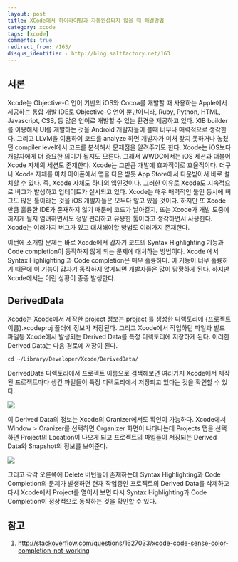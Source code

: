 ```yaml
---
layout: post
title: XCode에서 하이라이팅과 자동완성되지 않을 때 해결방법
category: xcode
tags: [xcode]
comments: true
redirect_from: /163/
disqus_identifier : http://blog.saltfactory.net/163
---
```


## 서론

Xcode는 Objective-C 언어 기반의 iOS와 Cocoa를 개발할 때 사용하는 Apple에서 제공하는 통합 개발 IDE로 Objective-C 언어 뿐만아니라, Ruby, Python, HTML, Javascript, CSS,  등 많은 언어로 개발할 수 있는 환경을 제공하고 있다. XIB builder를 이용해서 UI를 개발하는 것을 Android 개발자들이 볼때 너무나 매력적으로 생각한다. 그리고 LLVM을 이용하여 코드를 analyze 하면 개발자가 미처 찾지 못하거나 놓쳤던 compiler level에서 코드를 분석해서 문제점을 알려주기도 한다. Xcode는 iOS보다 개발자에게 더 중요한 의미가 될지도 모른다. 그래서 WWDC에서는 iOS 세션과 더불어 Xcode 자체의 세션도 존재한다. Xcode는 그만큼 개발에 효과적이로 효율적이다. 더구나 Xcode 자체를 마치 아이폰에서 앱을 다운 받듯 App Store에서 다운받아서 바로 설치할 수 있다. 즉, Xcode 자체도 하나의 앱인것이다. 그러한 이유로 Xcode도 지속적으로 버그가 발생하고 업데이트가 실시되고 있다.  Xcode는 매우 매력적인 툴인 동시에 버그도 많은 툴이라는 것을 iOS 개발자들은 모두다 알고 있을 것이다. 하지만 또 Xcode 만큼 훌륭한 IDE가 존재하지 않기 때문에 코드가 날아갈지, 또는 Xcode가 개발 도중에 꺼지게 될지 염려하면서도 정말 편리하고 유용한 툴이라고 생각하면서 사용한다. Xcode는 여러가지 버그가 있고 대처해야할 방법도 여러가지 존재한다.

이번에 소개할 문제는 바로 Xcode에서 갑자기 코드의 Syntax Highlighting 기능과 Code completion이 동작하지 않게 되는 문제에 대처하는 방법이다. Xcode 에서 Syntax Highlighting 과 Code completion은 매우 훌륭하다. 이 기능이 너무 훌륭하기 때문에 이 기능이 갑자기 동작하지 않게되면 개발자들은 많이 당황하게 된다. 하지만 Xcode에서는 이런 상황이 종종 발생한다.

<!--more-->

## DerivedData

Xcode는 Xcode에서 제작한 project 정보는 project 를 생성한 디렉토리에 {프로젝트이름}.xcodeproj 폴더에 정보가 저장된다. 그리고 Xcode에서 작업하던 파일과 빌드 파일등 Xcode에서 발생되는 Derived Data를 특정 디렉토리에 저장하게 된다. 이러한 Derived Data는 다음 경로에 저장이 된다.

```
cd ~/Library/Developer/Xcode/DerivedData/
```

DerivedData 디렉토리에서 프로젝트 이름으로 검색해보면 여러가지 Xcode에서 제작된 프로젝트마다 생긴 파일들이 특정 디렉토리에서 저장되고 있다는 것을 확인할 수 있다.

![](http://asset.hibrainapps.net/saltfactory/images/eb5a7d38-6010-4148-a628-f7ea4d7953df)

이 Derived Data의 정보는 Xcode의 Oranizer에서도 확인이 가능하다.
Xcode에서 Window > Oranizer를 선택하면 Organizer 화면이 나타나는데 Projects 탭을 선택하면 Project의 Location이 나오게 되고 프로젝트의 파일들이 저장되는 Derived Data와 Snapshot의 정보를 보여준다.

![](http://asset.hibrainapps.net/saltfactory/images/1ec6aef7-9b94-47dc-825b-6886d75f60bb)

그리고 각각 오른쪽에 Delete 버턴들이 존재하는데 Syntax Highlighting과 Code Completion의 문제가 발생하면 현재 작업중인 프로젝트의 Derived Data를 삭제하고 다시 Xcode에서 Project를 열어서 보면 다시 Syntax Highlighting과 Code Completion이 정상적으로 동작하는 것을 확인할 수 있다.


## 참고

1. http://stackoverflow.com/questions/1627033/xcode-code-sense-color-completion-not-working


